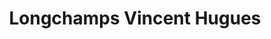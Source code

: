 ---
title: "Longchamps Vincent Hugues"
url: /marseille/longchamps-vincent-hugues/
shop: vêtements
---